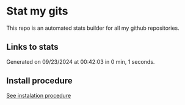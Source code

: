 # Stat my gits

This repo is an automated stats builder for all my github repositories.

## Links to stats


Generated on 09/23/2024 at 00:42:03 in 0 min, 1 seconds.

## Install procedure

[See instalation procedure](./src/install.md)
